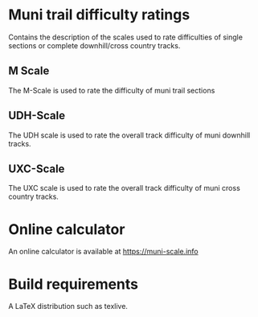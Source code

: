 Muni trail difficulty ratings
==============================

Contains the description of the scales used to rate difficulties of single sections
or complete downhill/cross country tracks.

M Scale
---------
The M-Scale is used to rate the difficulty of muni trail sections

UDH-Scale
-----------
The UDH scale is used to rate the overall track difficulty of muni downhill tracks.

UXC-Scale
----------
The UXC scale is used to rate the overall track difficulty of muni cross country tracks.


Online calculator
==================
An online calculator is available at https://muni-scale.info

Build requirements
====================
A LaTeX distribution such as texlive.
